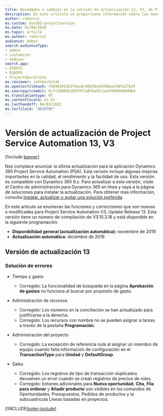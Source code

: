 ```yaml
---
title: Novedades o cambios en la versión de actualización 13, V3, de Project Service Automation
description: En este artículo se proporciona información sobre las novedades y los cambios en Project Service Automation, Update Release 13, V3.
author: ruhercul
ms.custom: dyn365-projectservice
ms.date: 02/04/2020
ms.topic: article
ms.author: ruhercul
audience: Admin
search.audienceType:
- admin
- customizer
- enduser
search.app:
- D365CE
- D365PS
- ProjectOperations
ms.reviewer: johnmichalak
ms.openlocfilehash: f4898391922f5ecbc99d78e49358ea749fe27b3f
ms.sourcegitcommit: 6cfc50d89528df977a8f6a55c1ad39d99800d9b4
ms.translationtype: HT
ms.contentlocale: es-ES
ms.lasthandoff: 06/03/2022
ms.locfileid: "8930707"
---
```

# <a name="project-service-automation-update-release-13-v3"></a>Versión de actualización de Project Service Automation 13, V3

[!include [banner](../includes/psa-now-project-operations.md)]

Nos complace anunciar la última actualización para la aplicación Dynamics 365 Project Service Automation (PSA). Esta versión incluye algunas mejoras importantes en la calidad, el rendimiento y la facilidad de uso. Esta versión es compatible con Dynamics 365 9.x. Para actualizar a esta versión, visite el Centro de administración para Dynamics 365 en línea y vaya a la página de soluciones para instalar la actualización. Para obtener más información, consulta [Instalar, actualizar o quitar una solución preferida](/power-platform/admin/install-remove-preferred-solution).

En este artículo se enumeran las funciones y correcciones que son nuevas o modificadas para Project Service Automation V3, Update Release 13. Esta versión tiene un número de compilación de V3.10.3.18 y está disponible en la siguiente programación:

- **Disponibilidad general (actualización automática):** noviembre de 2019
- **Actualización automática:** diciembre de 2019


## <a name="update-release-13"></a>Versión de actualización 13 

### <a name="bug-fixes"></a>Solución de errores

- Tiempo y gasto

     - Corregido: La funcionalidad de búsqueda en la página **Aprobación de gastos** no funciona al buscar por propósito de gasto.

- Administración de recursos

     - Corregido: Los números en la conciliación se han actualizado para justificarse a la derecha.
     - Corregido: Los recursos con nombre no se pueden asignar a tareas a través de la pestaña **Programación**.

- Administración del proyecto

     - Corregido: La excepción de referencia nula al asignar un miembro de equipo cuando falta información de configuración en el **TransactionType** para **Unidad** y **DefaultGroup**.

- Sales

     - Corregido: Los registros de tipo de transacción duplicados devuelven un error cuando se crean registros de precios de roles.
     - Corregido: botones adicionales para **Nueva oportunidad**, **Cita**, **Fila para ordenar** y **Añadir producto** son visibles en los comandos de Oportunidades, Presupuestos, Pedidos de productos y la subcuadrícula Líneas basadas en proyectos.




[!INCLUDE[footer-include](../includes/footer-banner.md)]
